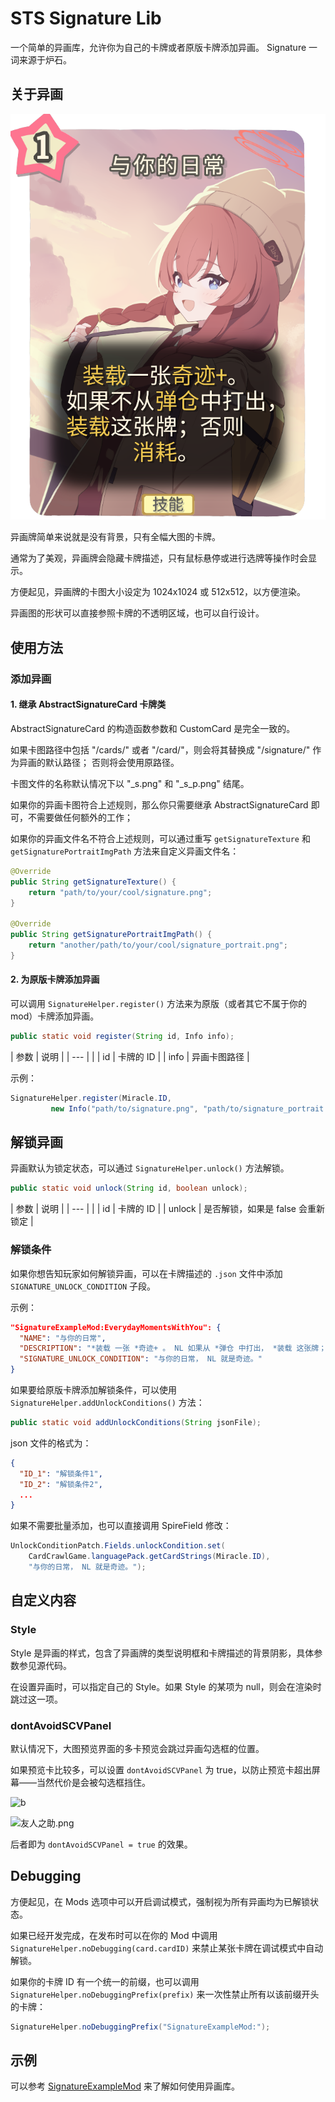 # STS Signature Lib

一个简单的异画库，允许你为自己的卡牌或者原版卡牌添加异画。 Signature 一词来源于炉石。

## 关于异画

![与你的日常.png](README/%E4%B8%8E%E4%BD%A0%E7%9A%84%E6%97%A5%E5%B8%B8.png)

异画牌简单来说就是没有背景，只有全幅大图的卡牌。

通常为了美观，异画牌会隐藏卡牌描述，只有鼠标悬停或进行选牌等操作时会显示。

方便起见，异画牌的卡图大小设定为 1024x1024 或 512x512，以方便渲染。

异画图的形状可以直接参照卡牌的不透明区域，也可以自行设计。

## 使用方法

### 添加异画

#### 1. 继承 AbstractSignatureCard 卡牌类

AbstractSignatureCard 的构造函数参数和 CustomCard 是完全一致的。

如果卡图路径中包括 "/cards/" 或者 "/card/"，则会将其替换成 "/signature/" 作为异画的默认路径；
否则将会使用原路径。

卡图文件的名称默认情况下以 "_s.png" 和 "_s_p.png" 结尾。

如果你的异画卡图符合上述规则，那么你只需要继承 AbstractSignatureCard 即可，不需要做任何额外的工作；

如果你的异画文件名不符合上述规则，可以通过重写 `getSignatureTexture` 和 `getSignaturePortraitImgPath` 方法来自定义异画文件名：

```java
@Override
public String getSignatureTexture() {
    return "path/to/your/cool/signature.png";
}

@Override
public String getSignaturePortraitImgPath() {
    return "another/path/to/your/cool/signature_portrait.png";
}
```

#### 2. 为原版卡牌添加异画

可以调用 `SignatureHelper.register()` 方法来为原版（或者其它不属于你的 mod）卡牌添加异画。

```java
public static void register(String id, Info info);
```

| 参数 | 说明 |
| --- |  |
| id | 卡牌的 ID |
| info | 异画卡图路径 |

示例：

```java
SignatureHelper.register(Miracle.ID,
         new Info("path/to/signature.png", "path/to/signature_portrait.png"));
```

## 解锁异画

异画默认为锁定状态，可以通过 `SignatureHelper.unlock()` 方法解锁。

```java
public static void unlock(String id, boolean unlock);
```

| 参数 | 说明 |
| --- |  |
| id | 卡牌的 ID |
| unlock | 是否解锁，如果是 false 会重新锁定 |

### 解锁条件

如果你想告知玩家如何解锁异画，可以在卡牌描述的 `.json` 文件中添加 `SIGNATURE_UNLOCK_CONDITION` 子段。

示例：

```json
"SignatureExampleMod:EverydayMomentsWithYou": {
  "NAME": "与你的日常",
  "DESCRIPTION": "*装载 一张 *奇迹+ 。 NL 如果从 *弹仓 中打出， *装载 这张牌；否则 消耗 。",
  "SIGNATURE_UNLOCK_CONDITION": "与你的日常， NL 就是奇迹。"
}
```

如果要给原版卡牌添加解锁条件，可以使用 `SignatureHelper.addUnlockConditions()` 方法：

```java
public static void addUnlockConditions(String jsonFile);
```

json 文件的格式为：

```json
{
  "ID_1": "解锁条件1",
  "ID_2": "解锁条件2",
  ...
}
```

如果不需要批量添加，也可以直接调用 SpireField 修改：

```java
UnlockConditionPatch.Fields.unlockCondition.set(
    CardCrawlGame.languagePack.getCardStrings(Miracle.ID),
    "与你的日常， NL 就是奇迹。");
```

## 自定义内容

### Style

Style 是异画的样式，包含了异画牌的类型说明框和卡牌描述的背景阴影，具体参数参见源代码。

在设置异画时，可以指定自己的 Style。如果 Style 的某项为 null，则会在渲染时跳过这一项。

### dontAvoidSCVPanel

默认情况下，大图预览界面的多卡预览会跳过异画勾选框的位置。

如果预览卡比较多，可以设置 `dontAvoidSCVPanel` 为 true，以防止预览卡超出屏幕——当然代价是会被勾选框挡住。

![b](README/友人之助_b.png)

![友人之助.png](README/友人之助.png)

后者即为 `dontAvoidSCVPanel = true` 的效果。

## Debugging

方便起见，在 Mods 选项中可以开启调试模式，强制视为所有异画均为已解锁状态。

如果已经开发完成，在发布时可以在你的 Mod 中调用 `SignatureHelper.noDebugging(card.cardID)` 来禁止某张卡牌在调试模式中自动解锁。

如果你的卡牌 ID 有一个统一的前缀，也可以调用 `SignatureHelper.noDebuggingPrefix(prefix)` 来一次性禁止所有以该前缀开头的卡牌：

```java
SignatureHelper.noDebuggingPrefix("SignatureExampleMod:");
```

## 示例

可以参考 [SignatureExampleMod](https://github.com/antileaf/SignatureExampleMod) 来了解如何使用异画库。

